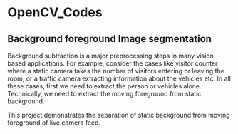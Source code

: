 # OpenCV_Codes
## Background foreground Image segmentation
<p align="justify">

Background subtraction is a major preprocessing steps in many vision based applications. For example, consider the cases like visitor counter where a static camera takes the number of visitors entering or leaving the room, or a traffic camera extracting information about the vehicles etc. In all these cases, first we need to extract the person or vehicles alone. Technically, we need to extract the moving foreground from static background.

This project demonstrates the separation of static background from moving foreground of live camera feed.
</p>

